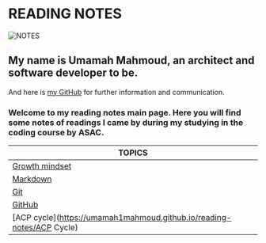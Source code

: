 # READING NOTES

![NOTES](https://i.pinimg.com/originals/93/6f/fe/936ffe6ad27d05098fc860daeab84b2f.jpg)

## My name is Umamah Mahmoud, an architect and software developer to be.

And here is [my GitHub](https://github.com/umamah1mahmoud) for further information and communication.

### Welcome to my reading notes main page. Here you will find some notes of readings I came by during my studying in the coding course by ASAC.



| TOPICS         |
| -------------- |
| [Growth mindset](https://umamah1mahmoud.github.io/reading-notes/) |
| [Markdown](https://umamah1mahmoud.github.io/reading-notes/Mark-down)       |
| [Git](https://umamah1mahmoud.github.io/reading-notes/Git)            |
| [GitHub](https://umamah1mahmoud.github.io/reading-notes/GitHub)         |
| [ACP cycle](https://umamah1mahmoud.github.io/reading-notes/ACP Cycle)      |
